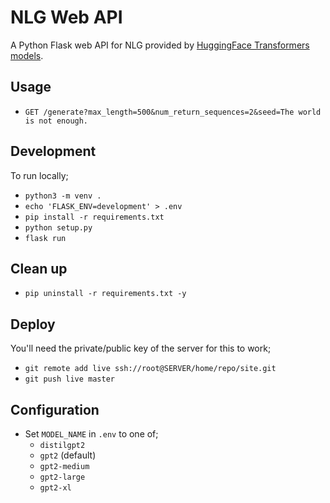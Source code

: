 # NLG Web API
A Python Flask web API for NLG provided by [HuggingFace Transformers models](https://github.com/huggingface/transformers/).

## Usage
- `GET /generate?max_length=500&num_return_sequences=2&seed=The world is not enough.`

## Development
To run locally;
- `python3 -m venv .`
- `echo 'FLASK_ENV=development' > .env`
- `pip install -r requirements.txt`
- `python setup.py`
- `flask run`

## Clean up
- `pip uninstall -r requirements.txt -y`

## Deploy
You'll need the private/public key of the server for this to work;
- `git remote add live ssh://root@SERVER/home/repo/site.git`
- `git push live master`

## Configuration
- Set `MODEL_NAME` in `.env` to one of;
  - `distilgpt2`
  - `gpt2` (default)
  - `gpt2-medium`
  - `gpt2-large`
  - `gpt2-xl`